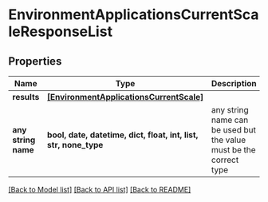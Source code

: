 # EnvironmentApplicationsCurrentScaleResponseList


## Properties
Name | Type | Description | Notes
------------ | ------------- | ------------- | -------------
**results** | [**[EnvironmentApplicationsCurrentScale]**](EnvironmentApplicationsCurrentScale.md) |  | [optional] 
**any string name** | **bool, date, datetime, dict, float, int, list, str, none_type** | any string name can be used but the value must be the correct type | [optional]

[[Back to Model list]](../README.md#documentation-for-models) [[Back to API list]](../README.md#documentation-for-api-endpoints) [[Back to README]](../README.md)


